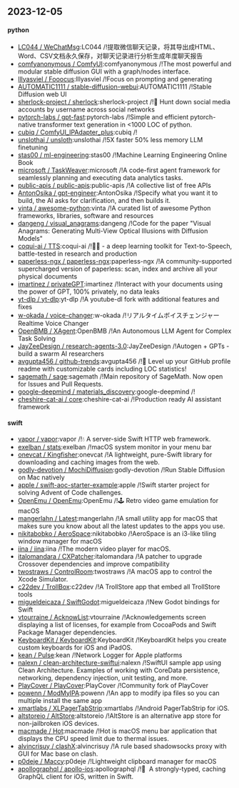 ## 2023-12-05

#### python
* [LC044 / WeChatMsg](https://github.com/LC044/WeChatMsg):LC044 /!提取微信聊天记录，将其导出成HTML、Word、CSV文档永久保存，对聊天记录进行分析生成年度聊天报告
* [comfyanonymous / ComfyUI](https://github.com/comfyanonymous/ComfyUI):comfyanonymous /!The most powerful and modular stable diffusion GUI with a graph/nodes interface.
* [lllyasviel / Fooocus](https://github.com/lllyasviel/Fooocus):lllyasviel /!Focus on prompting and generating
* [AUTOMATIC1111 / stable-diffusion-webui](https://github.com/AUTOMATIC1111/stable-diffusion-webui):AUTOMATIC1111 /!Stable Diffusion web UI
* [sherlock-project / sherlock](https://github.com/sherlock-project/sherlock):sherlock-project /!🔎 Hunt down social media accounts by username across social networks
* [pytorch-labs / gpt-fast](https://github.com/pytorch-labs/gpt-fast):pytorch-labs /!Simple and efficient pytorch-native transformer text generation in <1000 LOC of python.
* [cubiq / ComfyUI_IPAdapter_plus](https://github.com/cubiq/ComfyUI_IPAdapter_plus):cubiq /!
* [unslothai / unsloth](https://github.com/unslothai/unsloth):unslothai /!5X faster 50% less memory LLM finetuning
* [stas00 / ml-engineering](https://github.com/stas00/ml-engineering):stas00 /!Machine Learning Engineering Online Book
* [microsoft / TaskWeaver](https://github.com/microsoft/TaskWeaver):microsoft /!A code-first agent framework for seamlessly planning and executing data analytics tasks.
* [public-apis / public-apis](https://github.com/public-apis/public-apis):public-apis /!A collective list of free APIs
* [AntonOsika / gpt-engineer](https://github.com/AntonOsika/gpt-engineer):AntonOsika /!Specify what you want it to build, the AI asks for clarification, and then builds it.
* [vinta / awesome-python](https://github.com/vinta/awesome-python):vinta /!A curated list of awesome Python frameworks, libraries, software and resources
* [dangeng / visual_anagrams](https://github.com/dangeng/visual_anagrams):dangeng /!Code for the paper "Visual Anagrams: Generating Multi-View Optical Illusions with Diffusion Models"
* [coqui-ai / TTS](https://github.com/coqui-ai/TTS):coqui-ai /!🐸💬 - a deep learning toolkit for Text-to-Speech, battle-tested in research and production
* [paperless-ngx / paperless-ngx](https://github.com/paperless-ngx/paperless-ngx):paperless-ngx /!A community-supported supercharged version of paperless: scan, index and archive all your physical documents
* [imartinez / privateGPT](https://github.com/imartinez/privateGPT):imartinez /!Interact with your documents using the power of GPT, 100% privately, no data leaks
* [yt-dlp / yt-dlp](https://github.com/yt-dlp/yt-dlp):yt-dlp /!A youtube-dl fork with additional features and fixes
* [w-okada / voice-changer](https://github.com/w-okada/voice-changer):w-okada /!リアルタイムボイスチェンジャー Realtime Voice Changer
* [OpenBMB / XAgent](https://github.com/OpenBMB/XAgent):OpenBMB /!An Autonomous LLM Agent for Complex Task Solving
* [JayZeeDesign / research-agents-3.0](https://github.com/JayZeeDesign/research-agents-3.0):JayZeeDesign /!Autogen + GPTs - build a swarm AI researchers
* [avgupta456 / github-trends](https://github.com/avgupta456/github-trends):avgupta456 /!🚀 Level up your GitHub profile readme with customizable cards including LOC statistics!
* [sagemath / sage](https://github.com/sagemath/sage):sagemath /!Main repository of SageMath. Now open for Issues and Pull Requests.
* [google-deepmind / materials_discovery](https://github.com/google-deepmind/materials_discovery):google-deepmind /!
* [cheshire-cat-ai / core](https://github.com/cheshire-cat-ai/core):cheshire-cat-ai /!Production ready AI assistant framework

#### swift
* [vapor / vapor](https://github.com/vapor/vapor):vapor /!💧 A server-side Swift HTTP web framework.
* [exelban / stats](https://github.com/exelban/stats):exelban /!macOS system monitor in your menu bar
* [onevcat / Kingfisher](https://github.com/onevcat/Kingfisher):onevcat /!A lightweight, pure-Swift library for downloading and caching images from the web.
* [godly-devotion / MochiDiffusion](https://github.com/godly-devotion/MochiDiffusion):godly-devotion /!Run Stable Diffusion on Mac natively
* [apple / swift-aoc-starter-example](https://github.com/apple/swift-aoc-starter-example):apple /!Swift starter project for solving Advent of Code challenges.
* [OpenEmu / OpenEmu](https://github.com/OpenEmu/OpenEmu):OpenEmu /!🕹 Retro video game emulation for macOS
* [mangerlahn / Latest](https://github.com/mangerlahn/Latest):mangerlahn /!A small utility app for macOS that makes sure you know about all the latest updates to the apps you use.
* [nikitabobko / AeroSpace](https://github.com/nikitabobko/AeroSpace):nikitabobko /!AeroSpace is an i3-like tiling window manager for macOS
* [iina / iina](https://github.com/iina/iina):iina /!The modern video player for macOS.
* [italomandara / CXPatcher](https://github.com/italomandara/CXPatcher):italomandara /!A patcher to upgrade Crossover dependencies and improve compatibility
* [twostraws / ControlRoom](https://github.com/twostraws/ControlRoom):twostraws /!A macOS app to control the Xcode Simulator.
* [c22dev / TrollBox](https://github.com/c22dev/TrollBox):c22dev /!A TrollStore app that embed all TrollStore tools
* [migueldeicaza / SwiftGodot](https://github.com/migueldeicaza/SwiftGodot):migueldeicaza /!New Godot bindings for Swift
* [vtourraine / AcknowList](https://github.com/vtourraine/AcknowList):vtourraine /!Acknowledgements screen displaying a list of licenses, for example from CocoaPods and Swift Package Manager dependencies.
* [KeyboardKit / KeyboardKit](https://github.com/KeyboardKit/KeyboardKit):KeyboardKit /!KeyboardKit helps you create custom keyboards for iOS and iPadOS.
* [kean / Pulse](https://github.com/kean/Pulse):kean /!Network Logger for Apple platforms
* [nalexn / clean-architecture-swiftui](https://github.com/nalexn/clean-architecture-swiftui):nalexn /!SwiftUI sample app using Clean Architecture. Examples of working with CoreData persistence, networking, dependency injection, unit testing, and more.
* [PlayCover / PlayCover](https://github.com/PlayCover/PlayCover):PlayCover /!Community fork of PlayCover
* [powenn / ModMyIPA](https://github.com/powenn/ModMyIPA):powenn /!An app to modify ipa files so you can multiple install the same app
* [xmartlabs / XLPagerTabStrip](https://github.com/xmartlabs/XLPagerTabStrip):xmartlabs /!Android PagerTabStrip for iOS.
* [altstoreio / AltStore](https://github.com/altstoreio/AltStore):altstoreio /!AltStore is an alternative app store for non-jailbroken iOS devices.
* [macmade / Hot](https://github.com/macmade/Hot):macmade /!Hot is macOS menu bar application that displays the CPU speed limit due to thermal issues.
* [alvincrisuy / clashX](https://github.com/alvincrisuy/clashX):alvincrisuy /!A rule based shadowsocks proxy with GUI for Mac base on clash.
* [p0deje / Maccy](https://github.com/p0deje/Maccy):p0deje /!Lightweight clipboard manager for macOS
* [apollographql / apollo-ios](https://github.com/apollographql/apollo-ios):apollographql /!📱  A strongly-typed, caching GraphQL client for iOS, written in Swift.
